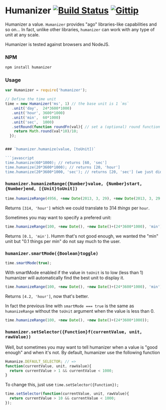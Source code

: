 Humanizer [![Build Status](https://drone.io/github.com/FGRibreau/humanizer/status.png)](https://drone.io/github.com/FGRibreau/humanizer/latest) [![Gittip](http://badgr.co/gittip/fgribreau.png)](https://www.gittip.com/fgribreau/)
========

Humanizer a value. `Humanizer` provides "ago" libraries-like capabilities and so on...
In fact, unlike other libraries, `humanizer` can work with any type of unit at any scale.

Humanizer is tested against browsers and NodeJS.

### NPM
```bash
npm install humanizer
```

### Usage

```javascript
var Humanizer = require('humanizer');

// Define the time unit
time = new Humanizer('ms', 1) // the base unit is 1 `ms`
   .unit('day',  24*3600*1000)
   .unit('hour', 3600*1000)
   .unit('min',  60*1000)
   .unit('sec',  1000)
   .setRound(function roundFn(val){ // set a (optional) round function
    return Math.round(val*10)/10;
  });


### `humanizer.humanize(value, [toUnit])`

```javascript
time.humanize(60*1000); // returns [60, 'sec']
time.humanize(20*3600*1000); // returns [20, 'hour']
time.humanize(20*3600*1000, 'sec'); // returns [20, 'sec'] (we just did a unit conversion)
```

### `humanizer.humanizeRange({Number}value, {Number}start, {Number}end, [{Unit}toUnit])`

```javascript
time.humanizeRange(4956, +new Date(2013, 3, 29), +new Date(2013, 3, 29, 15, 47)));
```
Returns `[314, 'hour']` which we could translate to 314 *things* per `hour`.

Sometimes you may want to specify a prefered unit:
```javascript
time.humanizeRange(100, +new Date(), +new Date()+(24*3600*1000), 'min');
```
Returns `[0.1, 'min']`. Humm that's not good enough, we wanted the "min" unit but "0.1 things per min" do not say much to the user.

### `humanizer.smartMode({Boolean}toggle)`
```javascript
time.smartMode(true);
```

With smartMode enabled if the value in `toUnit` is to low (less than 1) humanizer will automatically find the best unit to display it.

```javascript
time.humanizeRange(100, +new Date(), +new Date()+(24*3600*1000), 'min');
```
Returns `[4.2, 'hour']`, now that's better.

In fact the previous line with `smartMode === true` is the same as `humanizeRange` without the `toUnit` argument when the value is less than 0.
```javascript
time.humanizeRange(100, +new Date(), +new Date()+(24*3600*1000));
```

### `humanizer.setSelector({Function}f(currentValue, unit, rawValue))`

Well, but sometimes you may want to tell humanizer when a value is "good enough" and when it's not. By default, humanizer use the following function
```javascript
Humanize.DEFAULT_SELECTOR; // =>
function(currentValue, unit, rawValue){
  return currentValue > 1 && currentValue < 1000;
}
```

To change this, just use `time.setSelector({Function});`

```javascript
time.setSelector(function(currentValue, unit, rawValue){
  return currentValue > 10 && currentValue < 1000;
});
```
